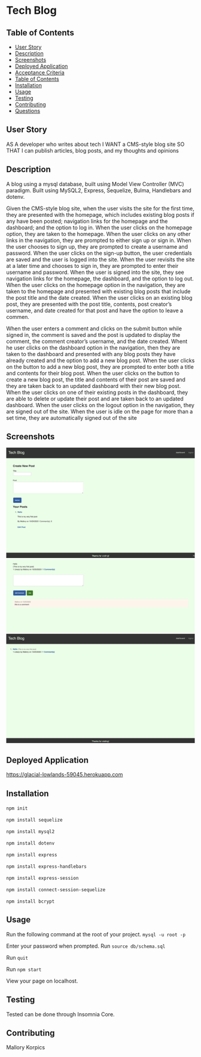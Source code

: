 # Tech Blog

## Table of Contents
  - [User Story](#user-story)
  - [Description](#description)
  - [Screenshots](#screenshots)
  - [Deployed Application](#deployed-application)
  - [Acceptance Criteria](#acceptance-criteria)
  - [Table of Contents](#table-of-contents)
  - [Installation](#installation)
  - [Usage](#usage)
  - [Testing](#testing)
  - [Contributing](#contributing)
  - [Questions](#questions)


## User Story
AS A developer who writes about tech
I WANT a CMS-style blog site
SO THAT I can publish articles, blog posts, and my thoughts and opinions

## Description
A blog using a mysql database, built using Model View Controller (MVC) paradigm. Built using MySQL2, Express, Sequelize, Bulma, Handlebars and dotenv.

Given the CMS-style blog site, when the user visits the site for the first time, they are presented with the homepage, which includes existing blog posts if any have been posted; navigation links for the homepage and the dashboard; and the option to log in. When the user clicks on the homepage option, they are taken to the homepage. When the user clicks on any other links in the navigation, they are prompted to either sign up or sign in. When the user chooses to sign up, they are prompted to create a username and password. When the user clicks on the sign-up button, the user credentials are saved and the user is logged into the site. When the user revisits the site at a later time and chooses to sign in, they are prompted to enter their username and password. When the user is signed into the site, they see navigation links for the homepage, the dashboard, and the option to log out. When the user clicks on the homepage option in the navigation, they are taken to the homepage and presented with existing blog posts that include the post title and the date created. When the user clicks on an existing blog post, they are presented with the post title, contents, post creator’s username, and date created for that post and have the option to leave a commen.

When the user enters a comment and clicks on the submit button while signed in, the comment is saved and the post is updated to display the comment, the comment creator’s username, and the date created. Whent he user clicks on the dashboard option in the navigation, then they are taken to the dashboard and presented with any blog posts they have already created and the option to add a new blog post. When the user clicks on the button to add a new blog post, they are prompted to enter both a title and contents for their blog post. When the user clicks on the button to create a new blog post, the title and contents of their post are saved and they are taken back to an updated dashboard with their new blog post. When the user clicks on one of their existing posts in the dashboard, they are able to delete or update their post and are taken back to an updated dashboard. When the user clicks on the logout option in the navigation, they are signed out of the site. When the user is idle on the page for more than a set time, they are automatically signed out of the site

## Screenshots

![Screenshot](public/img/scrn1.png)
![Screenshot](public/img/scrn2.png)
![Screenshot](public/img/scrn3.png)


## Deployed Application

https://glacial-lowlands-59045.herokuapp.com

## Installation
`npm init`

`npm install sequelize`

`npm install mysql2`

`npm install dotenv`

`npm install express`

`npm install express-handlebars`

`npm install express-session`

`npm install connect-session-sequelize`

`npm install bcrypt`

## Usage
Run the following command at the root of your project.
`mysql -u root -p`

Enter your password when prompted.
Run `source db/schema.sql`

Run `quit`

Run `npm start`

View your page on localhost. 

## Testing
Tested can be done through Insomnia Core.

## Contributing
Mallory Korpics
